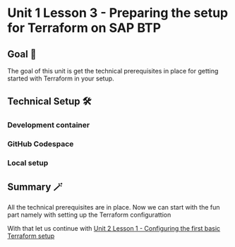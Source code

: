 # Unit 1 Lesson 3 - Preparing the setup for Terraform on SAP BTP

## Goal 🎯

The goal of this unit is get the technical prerequisites in place for getting started with Terraform in your setup.

## Technical Setup 🛠️

### Development container

### GitHub Codespace

### Local setup

## Summary 🪄

All the technical prerequisites are in place. Now we can start with the fun part namely with setting up the Terraform configurattion

With that let us continue with [Unit 2 Lesson 1 - Configuring the first basic Terraform setup](../../unit_2/lesson_1/README.md)
